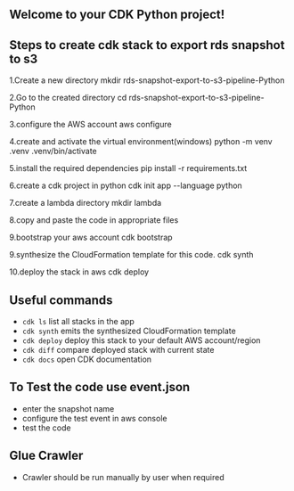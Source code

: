 
## Welcome to your CDK Python project!

## Steps to create cdk stack to export rds snapshot to s3

1.Create a new directory
    mkdir rds-snapshot-export-to-s3-pipeline-Python
    
2.Go to the created directory
    cd rds-snapshot-export-to-s3-pipeline-Python

3.configure the AWS account
    aws configure

4.create and activate the virtual environment(windows)
    python -m venv .venv
    .venv/bin/activate

5.install the required dependencies
    pip install -r requirements.txt

6.create a cdk project in python
    cdk init app --language python

7.create a lambda directory
    mkdir lambda

8.copy and paste the code in appropriate files

9.bootstrap your aws account
    cdk bootstrap

9.synthesize the CloudFormation template for this code.
    cdk synth

10.deploy the stack in aws
    cdk deploy


## Useful commands

 * `cdk ls`          list all stacks in the app
 * `cdk synth`       emits the synthesized CloudFormation template
 * `cdk deploy`      deploy this stack to your default AWS account/region
 * `cdk diff`        compare deployed stack with current state
 * `cdk docs`        open CDK documentation


## To Test the code use event.json
 
 * enter the snapshot name
 * configure the test event in aws console
 * test the code


## Glue Crawler 

 * Crawler should be run manually by user when required
